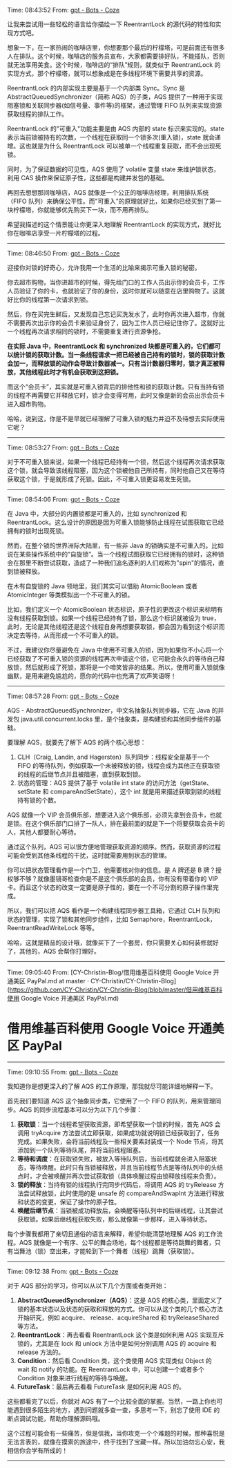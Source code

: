 Time: 08:43:52
From: [gpt - Bots - Coze](https://www.coze.com/space/7312677347210346503/bot/7312678936809308178)

让我来尝试用一些轻松的语言给你描绘一下 ReentrantLock 的源代码的特性和实现方式吧。

想象一下，在一家热闹的咖啡店里，你想要那个最后的柠檬塔，可是前面还有很多人在排队。这个时候，咖啡店的服务员宣布，大家都需要排好队，不能插队，否则就无法享用美食。这个时候，咖啡店的“排队”规则，就类似于 ReentrantLock 的实现方式，那个柠檬塔，就可以想象成是在多线程环境下需要共享的资源。

ReentrantLock 的内部实现主要是基于一个内部类 Sync。Sync 是 AbstractQueuedSynchronizer（简称 AQS）的子类，AQS 提供了一种用于实现阻塞锁和关联同步器(如信号量、事件等)的框架，通过管理 FIFO 队列来实现资源获取线程的排队工作。

ReentrantLock 的"可重入"功能主要是由 AQS 内部的 state 标识来实现的。state 表示当前锁被持有的次数，一个线程在获取同一个锁多次(重入锁)，state 就会递增。这也就是为什么 ReentrantLock 可以被单一个线程重复获取，而不会出现死锁。

同时，为了保证数据的可见性，AQS 使用了 volatile 变量 state 来维护锁状态，利用 CAS 操作来保证原子性，这些都是构建并发包的基础。

再回去想想那间咖啡店，AQS 就像是一个公正的咖啡店经理，利用排队系统（FIFO 队列）来确保公平性。而"可重入"的原理就好比，如果你已经买到了第一块柠檬塔，你就能够优先购买下一块，而不用再排队。

希望我描述的这个情景能让你更深入地理解 ReentrantLock 的实现方式，就好比你在咖啡店享受一片柠檬塔的过程。

---

Time: 08:46:50
From: [gpt - Bots - Coze](https://www.coze.com/space/7312677347210346503/bot/7312678936809308178)

迎接你对锁的好奇心，允许我用一个生活的比喻来揭示可重入锁的秘密。

你去超市购物，当你进超市的时候，得先给门口的工作人员出示你的会员卡，工作人员验证了你的卡，也就验证了你的身份，这时你就可以随意在店里购物了。这就好比你的线程第一次请求到锁。

然后，你在买完生鲜后，又发现自己忘记买洗发水了，此时你再次进入超市，你就不需要再次出示你的会员卡来验证身份了，因为工作人员已经记住你了。这就好比一个线程再次请求相同的锁时，不需要重复进行资源争抢。

**在实际 Java 中，ReentrantLock 和 synchronized 块都是可重入的，它们都可以统计锁的获取计数。当一条线程请求一把已经被自己持有的锁时，锁的获取计数会加一，而释放锁的动作会导致计数器减一。只有当计数器归零时，锁才真正被释放，其他线程此时才有机会获取到这把锁。**

而这个“会员卡”，其实就是可重入锁背后的排他性和锁的获取计数。只有当持有锁的线程不再需要它并释放它时，锁才会变得可用，此时又像是新的会员出示会员卡进入超市购物。

哈哈，说到这，你是不是早就已经理解了可重入锁的魅力并迫不及待想去实际使用它呢？

---

Time: 08:53:27
From: [gpt - Bots - Coze](https://www.coze.com/space/7312677347210346503/bot/7312678936809308178)

对于不可重入锁来说，如果一个线程已经持有一个锁，然后这个线程再次请求获取这个锁，就会导致该线程阻塞，因为这个锁被他自己所持有，同时他自己又在等待获取这个锁，于是就形成了死锁。因此，不可重入锁更容易发生死锁。

---

Time: 08:54:06
From: [gpt - Bots - Coze](https://www.coze.com/space/7312677347210346503/bot/7312678936809308178)

在 Java 中，大部分的内置锁都是可重入的，比如 synchronized 和 ReentrantLock。这么设计的原因是因为可重入锁能够防止线程在试图获取它已经拥有的锁时出现死锁。

然而，在整个锁的世界洲际大陆里，有一些非 Java 的锁确实是不可重入的。比如说在某些操作系统中的“自旋锁”。当一个线程试图获取它已经拥有的锁时，这种锁会在那里不断尝试获取，造成了一种我们追名逐利的人们戏称为"spin"的情况，直到锁被释放。

在木有自旋锁的 Java 领地里，我们其实可以借助 AtomicBoolean 或者 AtomicInteger 等类模拟出一个不可重入的锁。

比如，我们定义一个 AtomicBoolean 状态标识，原子性的更改这个标识来标明有没有线程获取到锁。如果一个线程已经持有了锁，那么这个标识就被设为 true，此时，无论是其他线程还是这个线程自身再想要获取锁，都会因为看到这个标识而决定去等待，从而形成一个不可重入的锁。

不过，我建议你尽量避免在 Java 中使用不可重入的锁，因为如果你不小心将一个已经获取了不可重入锁的资源的线程再次申请这个锁，它可能会永久的等待自己释放锁，然后就形成了死锁，那将是一个啼笑皆非的结果。所以，使用可重入锁就像幽默，是用来避免尴尬的，愿你的代码中也充满了欢声笑语呀！

---

Time: 08:57:28
From: [gpt - Bots - Coze](https://www.coze.com/space/7312677347210346503/bot/7312678936809308178)

AQS - AbstractQueuedSynchronizer，中文名抽象队列同步器，它在 Java 的并发包 java.util.concurrent.locks 里，是个抽象类，是构建锁和其他同步组件的基础。

要理解 AQS，就要先了解下 AQS 的两个核心思想：

1.  CLH（Craig, Landin, and Hagersten）队列同步：线程安全是基于一个 FIFO 的等待队列，例如获取一个未被释放的锁，线程会成为其他正在获取锁的线程的后继节点并且被阻塞，直到获取到锁。
2.  状态的管理：AQS 提供了基于 volatile int state 的访问方法（getState、setState 和 compareAndSetState），这个 int 就是用来描述获取到锁的线程持有锁的个数。

AQS 就像一个 VIP 会员俱乐部，想要进入这个俱乐部，必须先拿到会员卡，也就是锁。在这个俱乐部门口排了一队人，排在最前面的就是下一个将要获取会员卡的人，其他人都要耐心等待。

通过这个队列，AQS 可以很方便地管理获取资源的顺序。然而，获取资源的过程可能会受到其他条线程的干扰，这时就需要用到状态的管理。

你可以把状态管理看作是一个门卫，他需要核对你的信息。是 A 牌还是 B 牌？授权够不够？就像墨镜哥检查你是不是这个俱乐部的会员，你有没有带着你的 VIP 卡。而且这个状态的改变一定要是原子性的，要在一个不可分割的原子操作里完成。

所以，我们可以把 AQS 看作是一个构建线程同步器工具箱，它通过 CLH 队列和状态的管理，实现了锁和其他同步组件，比如 Semaphore，ReentrantLock，ReentrantReadWriteLock 等等。

哈哈，这就是精品的设计哦，就像买下了一个套房，你只需要关心如何装修就好了，其他的，AQS 会帮你打理好。

---

Time: 09:05:40
From: [CY-Christin-Blog/借用维基百科使用 Google Voice 开通美区 PayPal.md at master · CY-Christin/CY-Christin-Blog](https://github.com/CY-Christin/CY-Christin-Blog/blob/master/借用维基百科使用 Google Voice 开通美区 PayPal.md)

# 借用维基百科使用 Google Voice 开通美区 PayPal

---

Time: 09:10:55
From: [gpt - Bots - Coze](https://www.coze.com/space/7312677347210346503/bot/7312678936809308178)

我知道你是想更深入的了解 AQS 的工作原理，那我就尽可能详细地解释一下。

首先我们要知道 AQS 这个抽象同步类，它使用了一个 FIFO 的队列，用来管理同步。AQS 的同步流程基本可以分为以下几个步骤：

1.  **获取锁**：当一个线程希望获取资源，即希望获取一个锁的时候，首先 AQS 会调用 tryAcquire 方法尝试立即获取，如果成功就说明锁已经获取到了，任务完成。如果失败，会将当前线程及一些相关要素封装成一个 Node 节点，将其添加到一个队列等待队尾，并将当前线程阻塞。
2.  **等待和调度**：在获取锁失败，被放入等待队列后，当前线程就会进入阻塞状态，等待唤醒。此时只有当锁被释放，并且当前线程节点是等待队列中的头结点时，才会被唤醒并再次尝试获取锁（具体唤醒过程由锁释放线程来负责）。
3.  **锁的释放**：当持有锁的线程执行完同步代码后，将调用 AQS 的 tryRelease 方法尝试释放锁，此时使用的是 unsafe 的 compareAndSwapInt 方法进行释放和状态的变更，保证了操作的原子性。
4.  **唤醒后继节点**：当锁被成功释放后，会唤醒等待队列中的后继线程，让其尝试获取锁。如果后继线程获取失败，那么就像第一步那样，进入等待状态。

每个步骤我都用了亲切且通俗的语言来解释，希望你能清楚地理解 AQS 的工作流程。AQS 就像是一个有序、公平的舞会场地，每个线程都是等待跳舞的舞者，只有当舞池（锁）空出来，才能轮到下一个舞者（线程）跳舞（获取锁）。

---

Time: 09:12:38
From: [gpt - Bots - Coze](https://www.coze.com/space/7312677347210346503/bot/7312678936809308178)

对于 AQS 部分的学习，你可以从以下几个方面或者类开始：

1.  **AbstractQueuedSynchronizer（AQS）**：这是 AQS 的核心类，里面定义了锁的基本状态以及状态的获取和释放的方式。你可以从这个类的几个核心方法开始研究，例如 acquire、 release、acquireShared 和 tryReleaseShared 等方法。
2.  **ReentrantLock**：再去看看 ReentrantLock 这个类是如何利用 AQS 实现互斥锁的，尤其是在 lock 和 unlock 方法中是如何分别调用 AQS 的 acquire 和 release 方法的。
3.  **Condition**：然后看 Condition 类，这个类使用 AQS 实现类似 Object 的 wait 和 notify 的功能。在 ReentrantLock 中，可以创建一个或者多个 Condition 对象来进行线程的等待与唤醒。
4.  **FutureTask**：最后再去看看 FutureTask 是如何利用 AQS 的。

这些都看完了以后，你就对 AQS 有了一个比较全面的掌握。当然，一路上你也可能遇到很多陌生的地方，遇到问题就多查一查，多思考一下，别忘了使用 IDE 的断点调试功能，帮助你理解源码哦。

这个过程可能会有一些痛苦，但是信我，当你攻克一个个难题的时候，那种喜悦是无法言表的，就像在摸索的旅途中，终于找到了宝藏一样。所以加油勿忘心安，我相信你会学有所成的！

---
